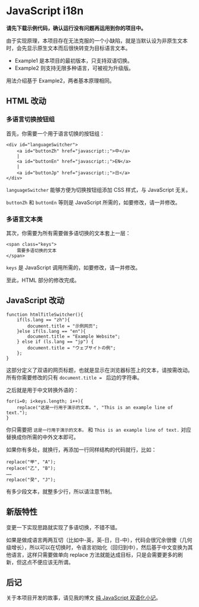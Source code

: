 # JavaScript i18n

**请先下载示例代码，确认运行没有问题再运用到你的项目中。**

由于实现原理，本项目存在无法克服的一个小缺陷，就是当默认设为非原生文本时，会先显示原生文本而后很快转变为目标语言文本。
- Example1 是本项目的最初版本，只支持双语切换。
- Example2 则支持无限多种语言，可被视为升级版。

用法介绍基于 Example2，两者基本原理相同。

## HTML 改动

### 多语言切换按钮组

首先，你需要一个用于语言切换的按钮组：

```
<div id="languageSwitcher">
    <a id="buttonZh" href="javascript:;">中</a>
    |
    <a id="buttonEn" href="javascript:;">EN</a>
    |
    <a id="buttonJp" href="javascript:;">日</a>
</div>
```

`languageSwitcher` 能够方便为切换按钮组添加 CSS 样式，与 JavaScript 无关。

`buttonZh` 和 `buttonEn` 等则是 JavaScript 所需的，如要修改，请一并修改。

### 多语言文本类

其次，你需要为所有需要做多语切换的文本套上一层：

```
<span class="keys">
    需要多语切换的文本
</span>
```

`keys` 是 JavaScript 调用所需的，如要修改，请一并修改。

至此，HTML 部分的修改完成。

## JavaScript 改动

```
function htmlTitleSwitcher(){
    if(ls.lang == "zh"){
        document.title = "示例网页";
    }else if(ls.lang == "en"){
        document.title = "Example Website";
    } else if (ls.lang == "jp") {
        document.title = "ウェブサイトの例";
    };
}
```

这部分定义了双语的网页标题，也就是显示在浏览器标签上的文本，请按需改动。所有你需要修改的只有 `document.title = ` 后边的字符串。

之后就是用于中文转换外语的：

```
for(i=0; i<keys.length; i++){
    replace("这是一行用于演示的文本。", "This is an example line of text.");
}
```

你只需要把 `这是一行用于演示的文本。` 和 `This is an example line of text.` 对应替换成你所需的中外文本即可。

如果你有多处，就换行，再添加一行同样结构的代码就行，比如：

```
replace("甲", "A");
replace("乙", "B");
……
replace("癸", "J");
```

有多少段文本，就整多少行，所以请注意节制。

## 新版特性

变更一下实现思路就实现了多语切换，不错不错。

如果是做成语言两两互切（比如中-英，英-日，日-中），代码会很冗余很傻（几何级增长），所以可以在切换时，令语言初始化（回归到中），然后基于中文变换为其他语言，这样只需要做单向 replace 方法就能达成目标，只是会需要更多的刷新，但这点不便应该无所谓。

## 后记

关于本项目开发的故事，请见我的博文 [纯 JavaScript 双语化小记](https://zexwoo.blog/pure_js_bilingualism-zh/)。
